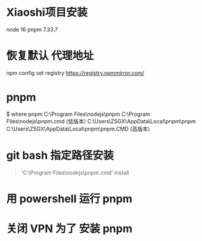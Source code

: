 <!--
 * @Description:
 * @Date: 2025-09-23 16:09:42
 * @LastEditTime: 2025-09-23 16:13:20
 * @FilePath: \blogSrc\source\_posts\工作学习日记\25年\9月\Xiaoshi项目安装.md
-->
# Xiaoshi项目安装
  node 16
  pnpm 7.33.7

# 恢复默认 代理地址
  npm config set registry https://registry.npmmirror.com/

# pnpm
  $ where pnpm
  C:\Program Files\nodejs\pnpm
  C:\Program Files\nodejs\pnpm.cmd (低版本)
  C:\Users\ZSGX\AppData\Local\pnpm\pnpm
  C:\Users\ZSGX\AppData\Local\pnpm\pnpm.CMD (高版本)

# git bash 指定路径安装
  > 'C:\Program Files\nodejs\pnpm.cmd' install

# 用 powershell 运行 pnpm

# 关闭 VPN 为了 安装 pnpm
